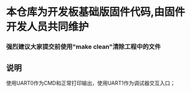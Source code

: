 # 本仓库为开发板基础版固件代码,由固件开发人员共同维护

### 强烈建议大家提交前使用"make clean"清除工程中的文件

## 说明

使用UART0作为CMD和正常打印输出，使用UART1作为调试器交互入口；

